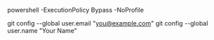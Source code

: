 powershell -ExecutionPolicy Bypass -NoProfile

git config --global user.email "you@example.com"
  git config --global user.name "Your Name"
